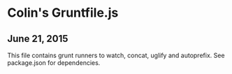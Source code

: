 # Colin's Gruntfile.js #

## June 21, 2015 ##

This file contains grunt runners to watch, concat, uglify and autoprefix. See package.json for dependencies.
